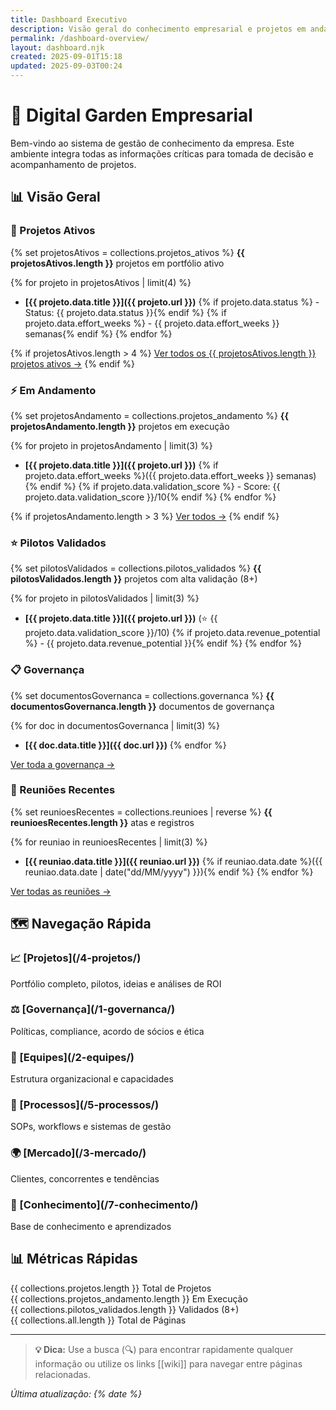 ```yaml
---
title: Dashboard Executivo
description: Visão geral do conhecimento empresarial e projetos em andamento
permalink: /dashboard-overview/
layout: dashboard.njk
created: 2025-09-01T15:18
updated: 2025-09-03T00:24
---
```


# 🌱 Digital Garden Empresarial

Bem-vindo ao sistema de gestão de conhecimento da empresa. Este ambiente integra todas as informações críticas para tomada de decisão e acompanhamento de projetos.

## 📊 Visão Geral

<div class="dashboard-grid">

### 🚀 Projetos Ativos
{% set projetosAtivos = collections.projetos_ativos %}
**{{ projetosAtivos.length }}** projetos em portfólio ativo

{% for projeto in projetosAtivos | limit(4) %}
- **[{{ projeto.data.title }}]({{ projeto.url }})** 
  {% if projeto.data.status %} - Status: {{ projeto.data.status }}{% endif %}
  {% if projeto.data.effort_weeks %} - {{ projeto.data.effort_weeks }} semanas{% endif %}
{% endfor %}

{% if projetosAtivos.length > 4 %}
<a href="/4-projetos/ativos/" class="view-all-link">Ver todos os {{ projetosAtivos.length }} projetos ativos →</a>
{% endif %}

### ⚡ Em Andamento
{% set projetosAndamento = collections.projetos_andamento %}
**{{ projetosAndamento.length }}** projetos em execução

{% for projeto in projetosAndamento | limit(3) %}
- **[{{ projeto.data.title }}]({{ projeto.url }})** 
  {% if projeto.data.effort_weeks %}({{ projeto.data.effort_weeks }} semanas){% endif %}
  {% if projeto.data.validation_score %} - Score: {{ projeto.data.validation_score }}/10{% endif %}
{% endfor %}

{% if projetosAndamento.length > 3 %}
<a href="/4-projetos/em-desenvolvimento/" class="view-all-link">Ver todos →</a>
{% endif %}

### ⭐ Pilotos Validados
{% set pilotosValidados = collections.pilotos_validados %}
**{{ pilotosValidados.length }}** projetos com alta validação (8+)

{% for projeto in pilotosValidados | limit(3) %}
- **[{{ projeto.data.title }}]({{ projeto.url }})** 
  (⭐ {{ projeto.data.validation_score }}/10)
  {% if projeto.data.revenue_potential %} - {{ projeto.data.revenue_potential }}{% endif %}
{% endfor %}

### 📋 Governança
{% set documentosGovernanca = collections.governanca %}
**{{ documentosGovernanca.length }}** documentos de governança

{% for doc in documentosGovernanca | limit(3) %}
- **[{{ doc.data.title }}]({{ doc.url }})**
{% endfor %}

<a href="/1-governanca/" class="view-all-link">Ver toda a governança →</a>

### 🤝 Reuniões Recentes  
{% set reunioesRecentes = collections.reunioes | reverse %}
**{{ reunioesRecentes.length }}** atas e registros

{% for reuniao in reunioesRecentes | limit(3) %}
- **[{{ reuniao.data.title }}]({{ reuniao.url }})**
  {% if reuniao.data.date %}({{ reuniao.data.date | date("dd/MM/yyyy") }}){% endif %}
{% endfor %}

<a href="/6-reunioes/" class="view-all-link">Ver todas as reuniões →</a>

</div>

## 🗺️ Navegação Rápida

<div class="navigation-grid">

<div class="nav-card">
  <h3>📈 [Projetos](/4-projetos/)</h3>
  <p>Portfólio completo, pilotos, ideias e análises de ROI</p>
</div>

<div class="nav-card">
  <h3>⚖️ [Governança](/1-governanca/)</h3>
  <p>Políticas, compliance, acordo de sócios e ética</p>
</div>

<div class="nav-card">
  <h3>👥 [Equipes](/2-equipes/)</h3>
  <p>Estrutura organizacional e capacidades</p>
</div>

<div class="nav-card">
  <h3>🎯 [Processos](/5-processos/)</h3>
  <p>SOPs, workflows e sistemas de gestão</p>
</div>

<div class="nav-card">
  <h3>🌍 [Mercado](/3-mercado/)</h3>
  <p>Clientes, concorrentes e tendências</p>
</div>

<div class="nav-card">
  <h3>🧠 [Conhecimento](/7-conhecimento/)</h3>
  <p>Base de conhecimento e aprendizados</p>
</div>

</div>

## 📊 Métricas Rápidas

<div class="metrics-row">
  <div class="metric-card">
    <span class="metric-number">{{ collections.projetos.length }}</span>
    <span class="metric-label">Total de Projetos</span>
  </div>
  
  <div class="metric-card">
    <span class="metric-number">{{ collections.projetos_andamento.length }}</span>
    <span class="metric-label">Em Execução</span>
  </div>
  
  <div class="metric-card">
    <span class="metric-number">{{ collections.pilotos_validados.length }}</span>
    <span class="metric-label">Validados (8+)</span>
  </div>
  
  <div class="metric-card">
    <span class="metric-number">{{ collections.all.length }}</span>
    <span class="metric-label">Total de Páginas</span>
  </div>
</div>

---

> **💡 Dica:** Use a busca (🔍) para encontrar rapidamente qualquer informação ou utilize os links [[wiki]] para navegar entre páginas relacionadas.

*Última atualização: {% date %}*
